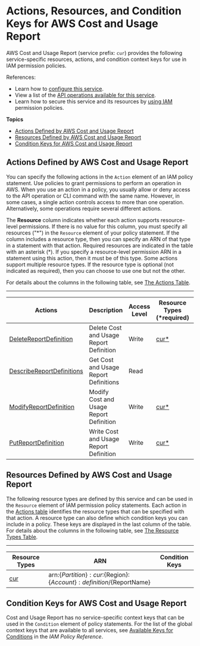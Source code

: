 # Actions, Resources, and Condition Keys for AWS Cost and Usage Report<a name="list_awscostandusagereport"></a>

AWS Cost and Usage Report \(service prefix: `cur`\) provides the following service\-specific resources, actions, and condition context keys for use in IAM permission policies\.

References:
+ Learn how to [configure this service](https://docs.aws.amazon.com/awsaccountbilling/latest/aboutv2/)\.
+ View a list of the [API operations available for this service](https://docs.aws.amazon.com/awsaccountbilling/latest/aboutv2/api-reference.html)\.
+ Learn how to secure this service and its resources by [using IAM](https://docs.aws.amazon.com/awsaccountbilling/latest/aboutv2/control-access-billing.html) permission policies\.

**Topics**
+ [Actions Defined by AWS Cost and Usage Report](#awscostandusagereport-actions-as-permissions)
+ [Resources Defined by AWS Cost and Usage Report](#awscostandusagereport-resources-for-iam-policies)
+ [Condition Keys for AWS Cost and Usage Report](#awscostandusagereport-policy-keys)

## Actions Defined by AWS Cost and Usage Report<a name="awscostandusagereport-actions-as-permissions"></a>

You can specify the following actions in the `Action` element of an IAM policy statement\. Use policies to grant permissions to perform an operation in AWS\. When you use an action in a policy, you usually allow or deny access to the API operation or CLI command with the same name\. However, in some cases, a single action controls access to more than one operation\. Alternatively, some operations require several different actions\.

The **Resource** column indicates whether each action supports resource\-level permissions\. If there is no value for this column, you must specify all resources \("\*"\) in the `Resource` element of your policy statement\. If the column includes a resource type, then you can specify an ARN of that type in a statement with that action\. Required resources are indicated in the table with an asterisk \(\*\)\. If you specify a resource\-level permission ARN in a statement using this action, then it must be of this type\. Some actions support multiple resource types\. If the resource type is optional \(not indicated as required\), then you can choose to use one but not the other\.

For details about the columns in the following table, see [The Actions Table](reference_policies_actions-resources-contextkeys.md#actions_table)\.


****  

| Actions | Description | Access Level | Resource Types \(\*required\) | Condition Keys | Dependent Actions | 
| --- | --- | --- | --- | --- | --- | 
|   [ DeleteReportDefinition ](https://docs.aws.amazon.com/awsaccountbilling/latest/aboutv2/delete-report-definition.html)  | Delete Cost and Usage Report Definition | Write |   [ cur\* ](#awscostandusagereport-cur)   |  |  | 
|   [ DescribeReportDefinitions ](https://docs.aws.amazon.com/awsaccountbilling/latest/aboutv2/describe-report-definitions.html)  | Get Cost and Usage Report Definitions | Read |  |  |  | 
|   [ ModifyReportDefinition ](https://docs.aws.amazon.com/awsaccountbilling/latest/aboutv2/modify-report-definition.html)  | Modify Cost and Usage Report Definition | Write |   [ cur\* ](#awscostandusagereport-cur)   |  |  | 
|   [ PutReportDefinition ](https://docs.aws.amazon.com/awsaccountbilling/latest/aboutv2/put-report-definition.html)  | Write Cost and Usage Report Definition | Write |   [ cur\* ](#awscostandusagereport-cur)   |  |  | 

## Resources Defined by AWS Cost and Usage Report<a name="awscostandusagereport-resources-for-iam-policies"></a>

The following resource types are defined by this service and can be used in the `Resource` element of IAM permission policy statements\. Each action in the [Actions table](#awscostandusagereport-actions-as-permissions) identifies the resource types that can be specified with that action\. A resource type can also define which condition keys you can include in a policy\. These keys are displayed in the last column of the table\. For details about the columns in the following table, see [The Resource Types Table](reference_policies_actions-resources-contextkeys.md#resources_table)\.


****  

| Resource Types | ARN | Condition Keys | 
| --- | --- | --- | 
|   [ cur ](https://docs.aws.amazon.com/awsaccountbilling/latest/aboutv2/billing-reports.html#enhanced-reports)  |  arn:$\{Partition\}:cur:$\{Region\}:$\{Account\}:definition/$\{ReportName\}  |  | 

## Condition Keys for AWS Cost and Usage Report<a name="awscostandusagereport-policy-keys"></a>

Cost and Usage Report has no service\-specific context keys that can be used in the `Condition` element of policy statements\. For the list of the global context keys that are available to all services, see [Available Keys for Conditions](reference_policies_condition-keys.html#AvailableKeys) in the *IAM Policy Reference*\.